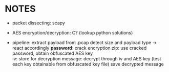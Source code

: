 # NOTES

- packet dissecting: scapy
- AES encryption/decryption: C? (lookup python solutions)

- pipeline: 
    extract payload from .pcap
    detect size and payload type -> react accordingly
        **password**: crack encryption
        zip: use cracked password, obtain obfuscated AES key    
        iv: store for decryption
        message: decrypt through iv and AES key (test each key obtainable from obfuscated key file)
    save decrypted message